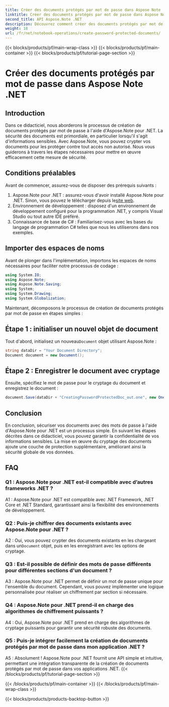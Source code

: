 ```yaml
---
title: Créer des documents protégés par mot de passe dans Aspose Note .NET
linktitle: Créer des documents protégés par mot de passe dans Aspose Note .NET
second_title: API Aspose.Note .NET
description: Découvrez comment créer des documents protégés par mot de passe dans Aspose Note pour .NET afin d'améliorer la sécurité des documents. Suivez notre tutoriel étape par étape pour une mise en œuvre facile.
weight: 18
url: /fr/net/notebook-operations/create-password-protected-documents/
---
```


{{< blocks/products/pf/main-wrap-class >}}
{{< blocks/products/pf/main-container >}}
{{< blocks/products/pf/tutorial-page-section >}}

# Créer des documents protégés par mot de passe dans Aspose Note .NET

## Introduction

Dans ce didacticiel, nous aborderons le processus de création de documents protégés par mot de passe à l'aide d'Aspose.Note pour .NET. La sécurité des documents est primordiale, en particulier lorsqu'il s'agit d'informations sensibles. Avec Aspose.Note, vous pouvez crypter vos documents pour les protéger contre tout accès non autorisé. Nous vous guiderons à travers les étapes nécessaires pour mettre en œuvre efficacement cette mesure de sécurité.

## Conditions préalables

Avant de commencer, assurez-vous de disposer des prérequis suivants :

1.  Aspose.Note pour .NET : assurez-vous d'avoir installé Aspose.Note pour .NET. Sinon, vous pouvez le télécharger depuis le[site web](https://releases.aspose.com/note/net/).
2. Environnement de développement : disposez d'un environnement de développement configuré pour la programmation .NET, y compris Visual Studio ou tout autre IDE préféré.
3. Connaissance de base de C# : Familiarisez-vous avec les bases du langage de programmation C# telles que nous les utiliserons dans nos exemples.

## Importer des espaces de noms

Avant de plonger dans l'implémentation, importons les espaces de noms nécessaires pour faciliter notre processus de codage :

```csharp
using System.IO;
using Aspose.Note;
using Aspose.Note.Saving;
using System;
using System.Drawing;
using System.Globalization;
```

Maintenant, décomposons le processus de création de documents protégés par mot de passe en étapes simples :

## Étape 1 : initialiser un nouvel objet de document

 Tout d'abord, initialisez un nouveau`Document` objet utilisant Aspose.Note :

```csharp
string dataDir = "Your Document Directory";
Document document = new Document();
```

## Étape 2 : Enregistrer le document avec cryptage

Ensuite, spécifiez le mot de passe pour le cryptage du document et enregistrez le document :

```csharp
document.Save(dataDir + "CreatingPasswordProtectedDoc_out.one", new OneSaveOptions() { DocumentPassword = "pass" });
```

## Conclusion

En conclusion, sécuriser vos documents avec des mots de passe à l'aide d'Aspose.Note pour .NET est un processus simple. En suivant les étapes décrites dans ce didacticiel, vous pouvez garantir la confidentialité de vos informations sensibles. La mise en œuvre du cryptage des documents ajoute une couche de protection supplémentaire, améliorant ainsi la sécurité globale de vos données.

## FAQ

### Q1 : Aspose.Note pour .NET est-il compatible avec d’autres frameworks .NET ?

A1 : Aspose.Note pour .NET est compatible avec .NET Framework, .NET Core et .NET Standard, garantissant ainsi la flexibilité des environnements de développement.

### Q2 : Puis-je chiffrer des documents existants avec Aspose.Note pour .NET ?

 A2 : Oui, vous pouvez crypter des documents existants en les chargeant dans un`Document` objet, puis en les enregistrant avec les options de cryptage.

### Q3 : Est-il possible de définir des mots de passe différents pour différentes sections d'un document ?

A3 : Aspose.Note pour .NET permet de définir un mot de passe unique pour l'ensemble du document. Cependant, vous pouvez implémenter une logique personnalisée pour réaliser un chiffrement par section si nécessaire.

### Q4 : Aspose.Note pour .NET prend-il en charge des algorithmes de chiffrement puissants ?

A4 : Oui, Aspose.Note pour .NET prend en charge des algorithmes de cryptage puissants pour garantir une sécurité robuste des documents.

### Q5 : Puis-je intégrer facilement la création de documents protégés par mot de passe dans mon application .NET ?

A5 : Absolument ! Aspose.Note pour .NET fournit une API simple et intuitive, permettant une intégration transparente de la création de documents protégés par mot de passe dans vos applications .NET.
{{< /blocks/products/pf/tutorial-page-section >}}

{{< /blocks/products/pf/main-container >}}
{{< /blocks/products/pf/main-wrap-class >}}

{{< blocks/products/products-backtop-button >}}
